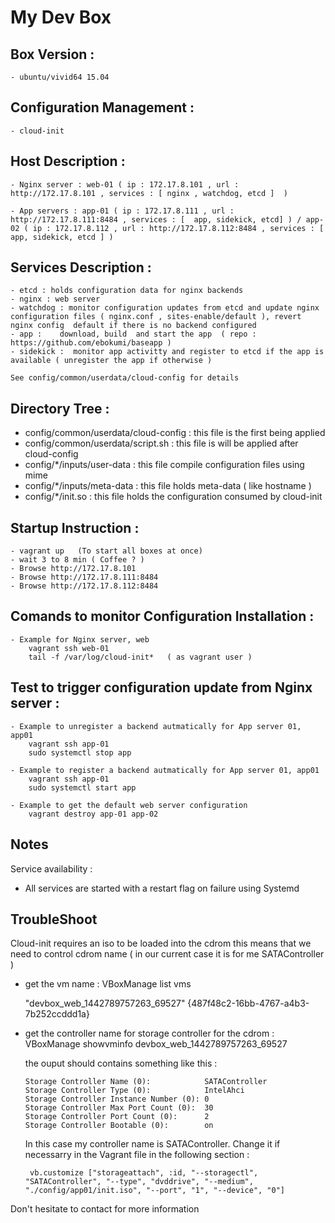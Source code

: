 # My Dev Box

## Box Version : 

    - ubuntu/vivid64 15.04  

## Configuration Management : 

    - cloud-init

## Host Description :

    - Nginx server : web-01 ( ip : 172.17.8.101 , url : http://172.17.8.101 , services : [ nginx , watchdog, etcd ]  )

    - App servers : app-01 ( ip : 172.17.8.111 , url : http://172.17.8.111:8484 , services : [  app, sidekick, etcd] ) / app-02 ( ip : 172.17.8.112 , url : http://172.17.8.112:8484 , services : [  app, sidekick, etcd ] )

##  Services Description :

	- etcd : holds configuration data for nginx backends
	- nginx : web server
	- watchdog : monitor configuration updates from etcd and update nginx configuration files ( nginx.conf , sites-enable/default ), revert nginx config  default if there is no backend configured
	- app :    download, build  and start the app  ( repo :  https://github.com/ebokumi/baseapp )
	- sidekick :  monitor app activitty and register to etcd if the app is available ( unregister the app if otherwise )

	See config/common/userdata/cloud-config for details 

##  Directory Tree :
  
   - config/common/userdata/cloud-config  : this file is the first being applied 
   - config/common/userdata/script.sh     : this file is will be applied after cloud-config 
   - config/*/inputs/user-data            : this file compile configuration files using mime 
   - config/*/inputs/meta-data            : this file holds meta-data ( like hostname )
   - config/*/init.so                     : this file holds the configuration consumed by cloud-init  

## Startup Instruction :
	
	- vagrant up   (To start all boxes at once)
	- wait 3 to 8 min ( Coffee ? )
	- Browse http://172.17.8.101 
	- Browse http://172.17.8.111:8484 
	- Browse http://172.17.8.112:8484 

## Comands to monitor Configuration Installation :
	
	- Example for Nginx server, web 
		vagrant ssh web-01
		tail -f /var/log/cloud-init*   ( as vagrant user )

## Test to trigger configuration update from Nginx server  :

	- Example to unregister a backend autmatically for App server 01, app01 
		vagrant ssh app-01 
		sudo systemctl stop app 

	- Example to register a backend autmatically for App server 01, app01 
		vagrant ssh app-01 
		sudo systemctl start app

	- Example to get the default web server configuration
		vagrant destroy app-01 app-02

	

## Notes 

Service availability : 
  - All services are started with a restart flag on failure using Systemd


## TroubleShoot 

  Cloud-init requires an iso to be loaded into the cdrom this means that we need to control cdrom name ( in our current case it is for me SATAController )

  - get the vm name : 
     VBoxManage list vms 

       "devbox_web_1442789757263_69527" {487f48c2-16bb-4767-a4b3-7b252ccddd1a}

  - get the controller name for storage controller for the cdrom : 
      VBoxManage showvminfo devbox_web_1442789757263_69527

      the ouput should contains something like this :

        Storage Controller Name (0):            SATAController
		Storage Controller Type (0):            IntelAhci
		Storage Controller Instance Number (0): 0
		Storage Controller Max Port Count (0):  30
		Storage Controller Port Count (0):      2
		Storage Controller Bootable (0):        on


 	In this case my controller name is SATAController. Change it if necessarry in the Vagrant file in the following section : 

 	     vb.customize ["storageattach", :id, "--storagectl", "SATAController", "--type", "dvddrive", "--medium", "./config/app01/init.iso", "--port", "1", "--device", "0"]


Don't hesitate to contact for more information





